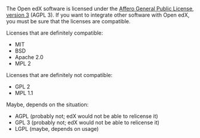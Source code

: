 The Open edX software is licensed under the [Affero General Public License, version 3](http://www.gnu.org/licenses/agpl-3.0.html) (AGPL 3). If you want to integrate other software with Open edX, you must be sure that the licenses are compatible.

Licenses that are definitely compatible:

* MIT
* BSD
* Apache 2.0
* MPL 2

Licenses that are definitely not compatible:

* GPL 2
* MPL 1.1

Maybe, depends on the situation:

* AGPL (probably not; edX would not be able to relicense it)
* GPL 3 (probably not; edX would not be able to relicense it)
* LGPL (maybe, depends on usage)

